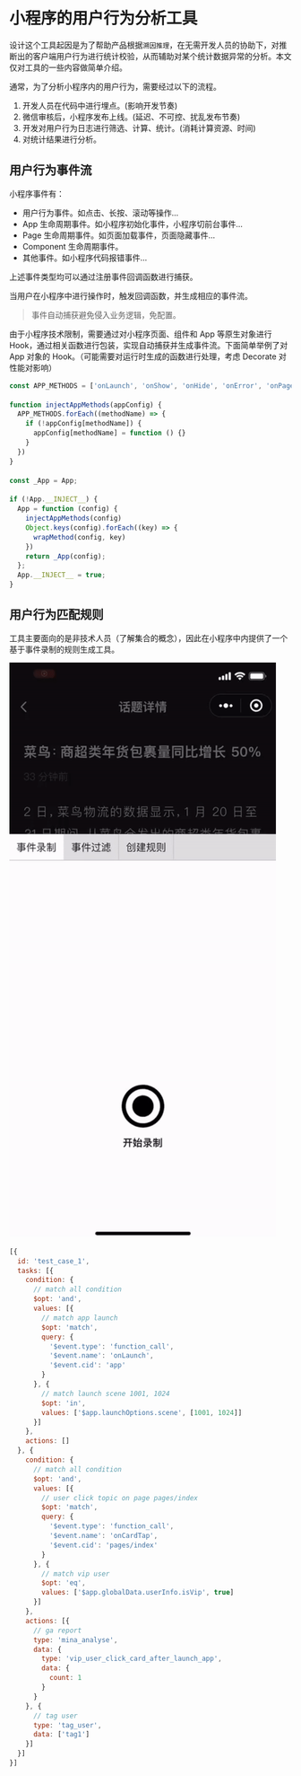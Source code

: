 # 小程序的用户行为分析工具

设计这个工具起因是为了帮助产品根据`溯因推理`，在无需开发人员的协助下，对推断出的客户端用户行为进行统计校验，从而辅助对某个统计数据异常的分析。本文仅对工具的一些内容做简单介绍。

通常，为了分析小程序内的用户行为，需要经过以下的流程。

1. 开发人员在代码中进行埋点。(影响开发节奏)
2. 微信审核后，小程序发布上线。(延迟、不可控、扰乱发布节奏)
3. 开发对用户行为日志进行筛选、计算、统计。(消耗计算资源、时间)
4. 对统计结果进行分析。

## 用户行为事件流

小程序事件有：

- 用户行为事件。如点击、长按、滚动等操作...
- App 生命周期事件。如小程序初始化事件，小程序切前台事件...
- Page 生命周期事件。如页面加载事件，页面隐藏事件...
- Component 生命周期事件。
- 其他事件。如小程序代码报错事件...

上述事件类型均可以通过注册事件回调函数进行捕获。

当用户在小程序中进行操作时，触发回调函数，并生成相应的事件流。

> 事件自动捕获避免侵入业务逻辑，免配置。

由于小程序技术限制，需要通过对小程序页面、组件和 App 等原生对象进行 Hook，通过相关函数进行包装，实现自动捕获并生成事件流。下面简单举例了对 App 对象的 Hook。（可能需要对运行时生成的函数进行处理，考虑 Decorate 对性能对影响）

```javascript
const APP_METHODS = ['onLaunch', 'onShow', 'onHide', 'onError', 'onPageNotFound', 'onUnhandledRejection', 'onThemeChange']

function injectAppMethods(appConfig) {
  APP_METHODS.forEach((methodName) => {
    if (!appConfig[methodName]) {
      appConfig[methodName] = function () {}
    }
  })
}

const _App = App;

if (!App.__INJECT__) {
  App = function (config) {
    injectAppMethods(config)
    Object.keys(config).forEach((key) => {
      wrapMethod(config, key)
    })
    return _App(config);
  };
  App.__INJECT__ = true;
}

```

## 用户行为匹配规则

工具主要面向的是非技术人员（了解集合的概念），因此在小程序中内提供了一个基于事件录制的规则生成工具。

![tool](./analyse_tool.gif)

```javascript
[{
  id: 'test_case_1',
  tasks: [{
    condition: {
      // match all condition
      $opt: 'and',
      values: [{
        // match app launch
        $opt: 'match',
        query: {
          '$event.type': 'function_call',
          '$event.name': 'onLaunch',
          '$event.cid': 'app'
        }
      }, {
        // match launch scene 1001, 1024
        $opt: 'in',
        values: ['$app.launchOptions.scene', [1001, 1024]]
      }]
    },
    actions: []
  }, {
    condition: {
      // match all condition
      $opt: 'and',
      values: [{
        // user click topic on page pages/index
        $opt: 'match',
        query: {
          '$event.type': 'function_call',
          '$event.name': 'onCardTap',
          '$event.cid': 'pages/index'
        }
      }, {
        // match vip user
        $opt: 'eq',
        values: ['$app.globalData.userInfo.isVip', true]
      }]
    },
    actions: [{
      // ga report
      type: 'mina_analyse',
      data: {
        type: 'vip_user_click_card_after_launch_app',
        data: {
          count: 1
        }
      }
    }, {
      // tag user
      type: 'tag_user',
      data: ['tag1']
    }]
  }]
}]

```
